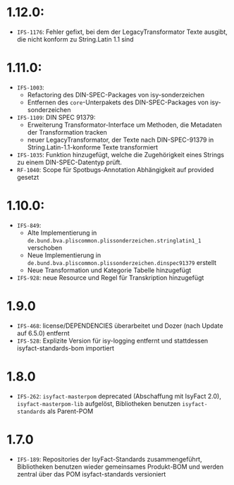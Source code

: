 # 1.12.0:
- `IFS-1176`: Fehler gefixt, bei dem der LegacyTransformator Texte ausgibt, die nicht konform zu String.Latin 1.1 sind

# 1.11.0:
- `IFS-1003`:
  + Refactoring des DIN-SPEC-Packages von isy-sonderzeichen
  + Entfernen des `core`-Unterpakets des DIN-SPEC-Packages von isy-sonderzeichen
- `IFS-1109`: DIN SPEC 91379:
  * Erweiterung Transformator-Interface um Methoden, die Metadaten der Transformation tracken
  * neuer LegacyTransformator, der Texte nach DIN-SPEC-91379 in String.Latin-1.1-konforme Texte transformiert
- `IFS-1035`: Funktion hinzugefügt, welche die Zugehörigkeit eines Strings zu einem DIN-SPEC-Datentyp prüft.
- `RF-1040`: Scope für Spotbugs-Annotation Abhängigkeit auf provided gesetzt
  
# 1.10.0:
- `IFS-849`: 
    + Alte Implementierung in `de.bund.bva.pliscommon.plissonderzeichen.stringlatin1_1` verschoben
    + Neue Implementierung in `de.bund.bva.pliscommon.plissonderzeichen.dinspec91379` erstellt
    + Neue Transformation und Kategorie Tabelle hinzugefügt
- `IFS-928`: neue Resource und Regel für Transkription hinzugefügt

# 1.9.0
- `IFS-468`: license/DEPENDENCIES überarbeitet und Dozer (nach Update auf 6.5.0) entfernt
- `IFS-528`: Explizite Version für isy-logging entfernt und stattdessen isyfact-standards-bom importiert

# 1.8.0
- `IFS-262`: `isyfact-masterpom` deprecated (Abschaffung mit IsyFact 2.0), `isyfact-masterpom-lib` aufgelöst, Bibliotheken benutzen `isyfact-standards` als Parent-POM

# 1.7.0
- `IFS-189`: Repositories der IsyFact-Standards zusammengeführt, Bibliotheken benutzen wieder gemeinsames Produkt-BOM und werden zentral über das POM isyfact-standards versioniert


